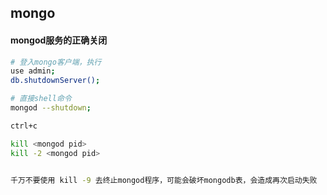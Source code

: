 ## mongo

#### mongod服务的正确关闭

```sh
# 登入mongo客户端，执行
use admin;
db.shutdownServer();

# 直接shell命令
mongod --shutdown;

ctrl+c

kill <mongod pid>
kill -2 <mongod pid>


千万不要使用 kill -9 去终止mongod程序，可能会破坏mongodb表，会造成再次启动失败
```